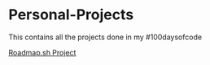 # Personal-Projects
This contains all the projects done in my #100daysofcode

[Roadmap.sh Project](https://roadmap.sh/projects/image-grid)
